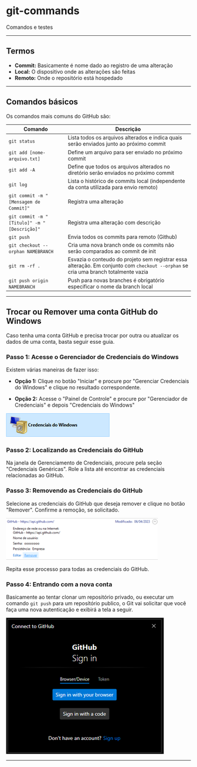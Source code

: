 # git-commands
Comandos e testes

---
## Termos

- **Commit:** Basicamente é nome dado ao registro de uma alteração
- **Local:** O dispositivo onde as alterações são feitas
- **Remoto:** Onde o repositório está hospedado

---
## Comandos básicos

Os comandos mais comuns do GitHub são:

| Comando | Descrição |
| ------- | --------- |
| `git status` | Lista todos os arquivos alterados e indica quais serão enviados junto ao próximo commit |
| `git add [nome-arquivo.txt]` | Define um arquivo para ser enviado no próximo commit |
| `git add -A` | Define que todos os arquivos alterados no diretório serão enviados no próximo commit |
| `git log` | Lista o histórico de commits local (independente da conta utilizada para envio remoto) |
| `git commit -m "[Mensagem de Commit]"` | Registra uma alteração |
| `git commit -m "[Titulo]" -m "[Descrição]"` | Registra uma alteração com descrição |
| `git push` | Envia todos os commits para remoto (Github) |
| `git checkout --orphan NAMEBRANCH` | Cria uma nova branch onde os commits não serão comparados ao commit de init |
| `git rm -rf .` | Esvazia o conteudo do projeto sem registrar essa alteração. Em conjunto com `checkout --orphan` se cria uma branch totalmente vazia  |
| `git push origin NAMEBRANCH` | Push para novas branches é obrigatório especificar o nome da branch local |

---
## Trocar ou Remover uma conta GitHub do Windows

Caso tenha uma conta GitHub e precisa trocar por outra ou atualizar os dados de uma conta, basta seguir esse guia.

### Passo 1: Acesse o Gerenciador de Credenciais do Windows

Existem várias maneiras de fazer isso:

- **Opção 1:** Clique no botão "Iniciar" e procure por "Gerenciar Credenciais do Windows" e clique no resultado correspondente.

- **Opção 2:** Acesse o "Painel de Controle" e procure por "Gerenciador de Credenciais" e depois "Credenciais do Windows" 

![Localizando as Credenciais do GitHub](./images/image1.png)

### Passo 2: Localizando as Credenciais do GitHub

Na janela de Gerenciamento de Credenciais, procure pela seção "Credenciais Genéricas". Role a lista até encontrar as credenciais relacionadas ao GitHub.

### Passo 3: Removendo as Credenciais do GitHub

Selecione as credenciais do GitHub que deseja remover e clique no botão "Remover". Confirme a remoção, se solicitado.

![Localizando as Credenciais do GitHub](./images/image2.png)

Repita esse processo para todas as credenciais do GitHub.

### Passo 4: Entrando com a nova conta

Basicamente ao tentar clonar um repositório privado, ou executar um comando `git push` para um reposítório publico, o Git vai solicitar que você faça uma nova autenticação e exibirá a tela a seguir. 

![Formas de autenticar uma nova conta](./images/image3.png)

---
